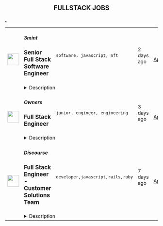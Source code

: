 <div align="center"><h2>FULLSTACK JOBS</h2></div><table><tr>
                <td width="100" height="100" rowspan="2">
                    <img src="https://remoteok.com/assets/img/jobs/7565dec0ebfd7cb63f773bf7d2832d401662794110.peg" width="38px" height="auto">
                </td>
                <td width="300">
                    <h5>3mint</h5>
                    <h3>
					Senior Full Stack Software Engineer				</h3>
                </td>
                <td width="300">
                    <code>software, javascript, nft</code>
                </td>
                <td width="200">
                <text>2 days ago</text>
                </td>
                <td width="100" rowspan="2">
                <a href="https://remoteOK.com/jobs/114723" align="right" target="_blank">Apply</a>
                </td>
            </tr>
            <tr>
                <td colspan="3">
                <details><summary>Description</summary>
                First senior engineering hire at Web3 developer tools startup<br><h3></h3><br><h3><b>Description</b></h3><br>3mint is looking for a passionate, experienced full stack software engineer to help us build the foundations of Web3-enabled ecommerce. This is a first employee position and a great opportunity to join a fast-paced startup at the ground floor.<p>Youâll be joining a well-capitalized team of former ConsenSys / MetaMask builders and will have meaningful impact on technical architecture and direction, direct input into product vision, the opportunity to build out the engineering team, competitive compensation, and an equity package commensurate with the position.Â </p><p>We are looking for an individual who is not afraid to roll up their sleeves, get in the trenches with the founders, and are ready for an entrepreneurial challenge. If youâre interested in having a massive impact at a quickly growing startup, this opportunity is for you.</p><p></p><h3><b>3mint</b></h3><br>3mint is building the foundations of Web3-enabled ecommerce, because we believe this is the single most impactful way to accelerate the global shift to Web3 and bring on the next 100 million users into this ecosystem.<p>3mint is building a Web3 toolkit for consumer brands, NFT communities, and blockchain games to enable them to easily build Web3-enabled products and experiences. We want to make it dead simple for any developer to build out use cases on Web3, and that starts with our token-gating API, our airdropping SDK, and our custodial wallet SDK.Â </p><p></p><h3><b>Role Responsibilities</b></h3><br><ul><li align="left">Have direct input in setting direction of technical architecture and make key decisions on technical stack as our first full-time engineering hire</li><li align="left">Have direct input in product roadmap and shape best practices</li><li align="left">Ship excellent code and develop highly performant, stable, and fast APIs and SDKs based on the most cutting-edge technologies in Web3</li><li align="left">Contribute to building out and leading the technical teamÂ </li><li align="left">Work closely with the founding team and contribute directly, not only to product and technology, but also to strategy and positioning</li></ul><br><h3><b>Requirements</b></h3><br><ul><li align="left">4+ years experience in backend development, with preferred experience in Javascript (Node.js, NestJS, NextJS, Express), building event streaming queues (Kafka), and scaling APIs to 100,000+ users</li><li align="left">Experience implementing CI/CD pipelines with AWS</li><li align="left">Experience with (some) elements of Web3 development: working with RPC nodes, gas optimization, smart contract deployment, etc.</li><li align="left">Passion for Web3, crypto, and / or blockchain (you need to care aboutÂ <i>whyÂ </i>weâre building these tools!)</li><li align="left">Comfort working in a fast-paced, entrepreneurial environment and a strong desire to build at the Zero to One stage.</li></ul><br><h3><b>Benefits</b></h3><br><ul><li align="left">Top-tier health, vision, dental, and disability insurance</li><li align="left">Unlimited PTO / sick leave</li><li align="left">Hybrid work environment</li><li align="left">Competitive salary & equity compensation</li><li align="left">Biannual company off-sites</li></ul><br><i>3mint is proud to be an Equal Employment Opportunity employer. We do not discriminate based upon race, religion, color, national origin, gender (including pregnancy, childbirth, or related medical conditions), sexual orientation, gender identity, gender expression, age, status as a protected veteran, status as an individual with a disability, or other applicable legally protected characteristics.Â </i>
                </details>
                </td>
            </tr>,<tr>
                <td width="100" height="100" rowspan="2">
                    <img src="https://remoteok.com/assets/img/jobs/1e704841487b4c6528de7c906929dec91662620407.png" width="38px" height="auto">
                </td>
                <td width="300">
                    <h5>Owners</h5>
                    <h3>
					Full Stack Engineer				</h3>
                </td>
                <td width="300">
                    <code>junior, engineer, engineering</code>
                </td>
                <td width="200">
                <text>3 days ago</text>
                </td>
                <td width="100" rowspan="2">
                <a href="https://remoteOK.com/jobs/113015" align="right" target="_blank">Apply</a>
                </td>
            </tr>
            <tr>
                <td colspan="3">
                <details><summary>Description</summary>
                DescriptionThings you might do on any given Tuesday at Owners:We're looking for people who are excited about what we're doing -you don't need to know anything about home service businesses, but should be excited to learn. We're building in an entirely new space, so you'll be able to use creativity to help us solve problems and delight our Owners. You'll be working closely with me (CPO) and our engineering team to debug, test, and build new features. Our stack is React, Node, and Postgres.â¢ Design and implement maintainable backend services, including data processing pipelines, APIs, etcâ¢ Create interfaces to help our Owners run their businesses, price their projects right, and understand what is going on with their business.â¢ Build integrations between us and our partnersâ¢ Help us scale to process millions of events per monthThis list is not exhaustive at all, and you'll have a lot of autonomy over your work. Our team is composed of a diverse group of product-minded, generalist engineers.About youNone of these are requirements, but do describe the kinds of people that we think would be most effective at Owners right now.1. Think that there's still a ton for you to learn2. Believe in openly sharing progress as you work3. Believe in giving and receiving candid and transparent feedback4. Are capable of having robust debates5. Embrace a Disagree and commit (vs a consensus-driven) culture6. Believe in being deliberate about your time7. Are high on self-awareness and introspectiveness8. Enjoy thinking through trade-offs, with both mindfulness of short-term needs and ourlong-term direction.9. Happy writing documentation so that others can ramp up super easily and you'renever a single-source-of-failure. We're a bit too small to have silos.Why you might not be excited about us1. Feel best around teams with a robust hierarchy2. Find that teams work best when people strictly stick to their job descriptions3. We can't (yet) provide close mentorship for junior developers, especially as we're small. As we grow, we'll get a lot better at this.4. Since you'll have a lot of responsibility and creativity over projects, they may not be defined perfectly initially. You'll be expected to bring your own experience and perspective to help us do the right things, and raise flags if you think we should do things differently.5. Enjoy big-reveal moments after working siloed on a projectOur current development practicesSince we're an early-stage startup, we constantly have to ask "what gets the most value, cheaply, to validate our assumptions?" We build some things to last a long time, and others as prototypes. You'll help push us to be our best, and we're excited for the recommendations and insights you have as you join. You'll be an owner and contribute to how we work.
                </details>
                </td>
            </tr>,<tr>
                <td width="100" height="100" rowspan="2">
                    <img src="https://remotive.com/job/1224255/logo" width="38px" height="auto">
                </td>
                <td width="300">
                    <h5>Discourse</h5>
                    <h3>Full Stack Engineer - Customer Solutions Team</h3>
                </td>
                <td width="300">
                    <code>developer,javascript,rails,ruby</code>
                </td>
                <td width="200">
                <text>7 days ago</text>
                </td>
                <td width="100" rowspan="2">
                <a href="https://remotive.com/remote-jobs/software-dev/full-stack-engineer-customer-solutions-team-1224255" align="right" target="_blank">Apply</a>
                </td>
            </tr>
            <tr>
                <td colspan="3">
                <details><summary>Description</summary>
                <div class="h5"><em>Salary dependent on location and experience</em></div>
<p class="h1"> </p>
<p class="h1"><!--block-->About the job</p>
<p>You will work closely with some of Discourse’s largest clients to help them with their extensive customizations. You will also be contributing to Discourse’s core product and official plugins.</p>
<p><!--block--><br>Responsibilities include:<br><br></p>
<ul>
<li><!--block-->Communicate daily with clients and work with them to agree on work priorities</li>
<li><!--block-->Implement and document client features</li>
<li><!--block-->Discuss and decide with internal Discourse teams whether features are appropriate in core, or in client plugins</li>
<li><!--block-->Maintain client-specific features against latest core versions</li>
<li><!--block-->Highlight new critical core features to high-profile clients</li>
<li><!--block-->Schedule and deploy patches and upgrades</li>
</ul>
<p><!--block--><br><strong>About you</strong></p>
<p><!--block--></p>
<ul>
<li>You are an experienced full stack developer who has an interest in proposing and providing direct solutions to aid in customer success. You have excellent written and verbal communication skills and are comfortable working in a fully remote team.</li>
<li>You should be excited about customizing open-source solutions to fit a customer’s requirements.</li>
<li>You have Ruby, Rails and JavaScript experience; Discourse applicants usually complete a paid trial project prior to joining the team.</li>
<li>You should be kind to your co-workers. We believe in a welcoming workplace where people from different backgrounds and cultures work together to create something great.</li>
</ul>
<p> </p>
<p><!--block--><br><strong>About us</strong><br><br></p>
<p>There are many benefits to working at Discourse including a flexible work schedule, 5 weeks of holiday per year, funding for a co-working space, and more! <a href="https://www.discourse.org/team#benefits" rel="nofollow">Learn more</a>.<br><br></p>
<p><!--block--><br><strong>How to Apply</strong></p>
<p><!--block--><br>Please send a detailed cover letter along with your resume to <a href="mailto:jobs+wwr@discourse.org" rel="nofollow">jobs+wwr@discourse.org</a><br><br></p>
<!--block-->
<p><br><br></p>
<img src="https://remotive.com/job/track/1224255/blank.gif?source=public_api" alt=""/>
                </details>
                </td>
            </tr></table>